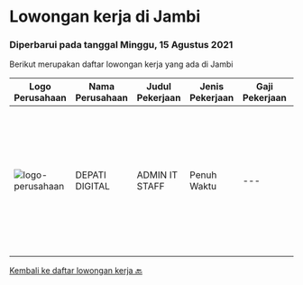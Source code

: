
  # Lowongan kerja di Jambi

  ### Diperbarui pada tanggal Minggu, 15 Agustus 2021

  Berikut merupakan daftar lowongan kerja yang ada di Jambi

  |Logo Perusahaan | Nama Perusahaan | Judul Pekerjaan | Jenis Pekerjaan | Gaji Pekerjaan | Lokasi | Deskripsi | Tanggal diunggah | Pranala |
  | -------------- | --------------- | --------------- | --------- | --------- | -------------- | ------- | ----------- | ----------- |
  |![logo-perusahaan](https://us.123rf.com/450wm/pavelstasevich/pavelstasevich1811/pavelstasevich181101027/112815900-stock-vector-no-image-available-icon-flat-vector.jpg?ver=6)|DEPATI DIGITAL|ADMIN IT STAFF|Penuh Waktu|---|Jambi|Kualifikasi : Domisili Sungai Penuh dan sekitarnya Usia maksimal 23 tahun Mampu berkomunikasi dengan baik Tertarik di dunia digital Sehat...|Kamis, 12 Agustus 2021|https://www.jobstreet.co.id/id/job/admin-it-staff-3599026?token=0~05d548e1-b7b0-4cf4-8b1e-5d5fb5461e14&sectionRank=1&jobId=jobstreet-id-job-3599026|


  [Kembali ke daftar lowongan kerja 🔙](../README.md#daftar-lowongan-kerja)
  